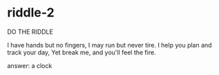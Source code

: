 # riddle-2
DO THE RIDDLE

I have hands but no fingers,
I may run but never tire.
I help you plan and track your day,
Yet break me, and you'll feel the fire.


answer: a clock
